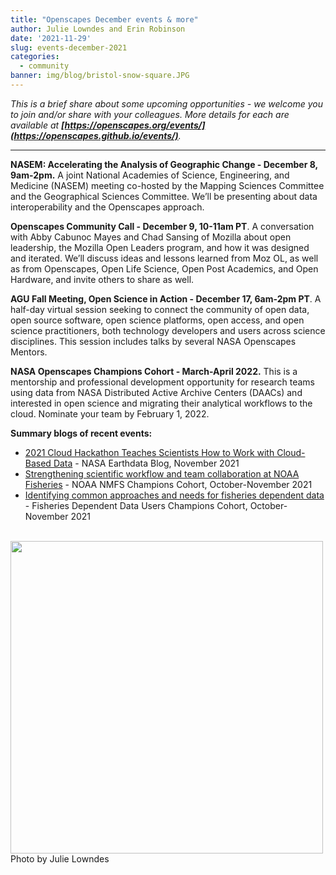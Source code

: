 ```yaml
---
title: "Openscapes December events & more"
author: Julie Lowndes and Erin Robinson
date: '2021-11-29'
slug: events-december-2021
categories:
  - community
banner: img/blog/bristol-snow-square.JPG
---
```


*This is a brief share about some upcoming opportunities - we welcome you to join and/or share with your colleagues. More details for each are available at **[https://openscapes.org/events/](https://openscapes.github.io/events/)**.*

---

**NASEM: Accelerating the Analysis of Geographic Change - December 8, 9am-2pm.** A joint National Academies of Science, Engineering, and Medicine (NASEM) meeting co-hosted by the Mapping Sciences Committee and the Geographical Sciences Committee. We’ll be presenting about data interoperability and the Openscapes approach.

**Openscapes Community Call - December 9, 10-11am PT**. A conversation with Abby Cabunoc Mayes and Chad Sansing of Mozilla about open leadership, the Mozilla Open Leaders program, and how it was designed and iterated. We’ll discuss ideas and lessons learned from Moz OL, as well as from Openscapes, Open Life Science, Open Post Academics, and Open Hardware, and invite others to share as well. 

**AGU Fall Meeting, Open Science in Action - December 17, 6am-2pm PT**. A half-day virtual session seeking to connect the community of open data, open source software, open science platforms, open access, and open science practitioners, both technology developers and users across science disciplines. This session includes talks by several NASA Openscapes Mentors.

**NASA Openscapes Champions Cohort - March-April 2022.** This is a mentorship and professional development opportunity for research teams using data from NASA Distributed Active Archive Centers (DAACs) and interested in open science and migrating their analytical workflows to the cloud. Nominate your team by February 1, 2022.

**Summary blogs of recent events:**

* [2021 Cloud Hackathon Teaches Scientists How to Work with Cloud-Based Data](https://earthdata.nasa.gov/learn/articles/2021-cloud-hackathon) - NASA Earthdata Blog, November 2021
* [Strengthening scientific workflow and team collaboration at NOAA Fisheries](https://www.openscapes.org/blog/2021/11/12/noaa-nmfs-champions/) - NOAA NMFS Champions Cohort, October-November 2021
* [Identifying common approaches and needs for fisheries dependent data](https://www.openscapes.org/blog/2021/11/12/fdd-champions/) - Fisheries Dependent Data Users Champions Cohort, October-November 2021

<br>
  <img src="/img/blog/bristol-snow-square.JPG" width="500px">
  <figcaption> Photo by Julie Lowndes </figcaption>
<br>

